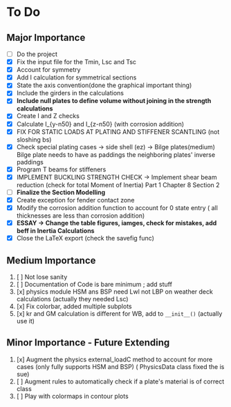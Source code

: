 # To Do 

## Major Importance

- [ ] Do the project
- [x] Fix the input file for the Tmin, Lsc and Tsc  
- [x] Account for symmetry  
- [x] Add I calculation for symmetrical sections 
- [x] State the axis convention(done the graphical important thing)
- [x] Include the girders in the calculations 
- [x] **Include null plates to define volume without joining in the strength calculations**
- [x] Create I and Z checks
- [x] Calculate I_{y-n50} and I_{z-n50} (with corrosion addition) 
- [x] FIX FOR STATIC LOADS AT PLATING AND STIFFENER SCANTLING (not sloshing bs)
- [x] Check special plating cases -> side shell (ez) -> Bilge plates(medium) Bilge plate needs to have as paddings the neighboring plates' inverse paddings
- [x] Program T beams for stiffeners 
- [x] IMPLEMENT BUCKLING STRENGTH CHECK -> Implement shear beam reduction (check for total Moment of Inertia) Part 1 Chapter 8 Section 2  
- [ ] **Finalize the Section Modelling**
- [x] Create exception for fender contact zone
- [x] Modify the corrosion addition function to account for 0 state entry ( all thicknesses are less than corrosion addition)  
- [x] **ESSAY -> Change the table figures, iamges, check for mistakes, add beff in Inertia Calculations**
- [x] Close the LaTeX export (check the savefig func)

## Medium Importance

1) [ ] Not lose sanity 
1) [ ] Documentation of Code is bare minimum ; add stuff 
1) [x] physics module HSM ans BSP need Lwl not LBP on weather deck calculations (actually they needed Lsc) 
1) [x] Fix colorbar, added multiple subplots 
1) [x] kr and GM calculation is different for WB, add to `__init__()` (actually use it)

## Minor Importance - Future Extending

1) [x] Augment the physics external_loadC method to account for more cases (only fully supports HSM and BSP) ( PhysicsData class fixed the is sue) 
1) [ ] Augment rules to automatically check if a plate's material is of correct class
1) [ ] Play with colormaps in contour plots 